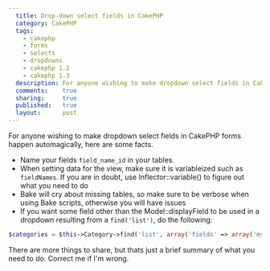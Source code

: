 ```yaml
---
  title: Drop-down select fields in CakePHP
  category: CakePHP
  tags:
    - cakephp
    - forms
    - selects
    - dropdowns
    - cakephp 1.2
    - cakephp 1.3
  description: For anyone wishing to make dropdown select fields in CakePHP forms happen automagically, here are some facts.
  comments:    true
  sharing:     true
  published:   true
  layout:      post
---
```


For anyone wishing to make dropdown select fields in CakePHP forms happen automagically, here are some facts.

- Name your fields `field_name_id` in your tables.
- When setting data for the view, make sure it is variableized such as `fieldNames`. If you are in doubt, use Inflector::variable() to figure out what you need to do
- Bake will cry about missing tables, so make sure to be verbose when using Bake scripts, otherwise you will have issues
- If you want some field other than the Model::displayField to be used in a dropdown resulting from a `find('list')`, do the following:

```php
$categories = $this->Category->find('list', array('fields' => array('my_field_here')));
```

There are more things to share, but thats just a brief summary of what you need to do. Correct me if I'm wrong.
